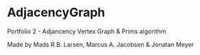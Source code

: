 # AdjacencyGraph
Portfolio 2 - Adjancency Vertex Graph &amp; Prims algorithm 

Made by Mads R.B. Larsen, Marcus A. Jacobsen & Jonatan Meyer
